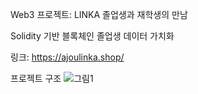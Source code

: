 Web3 프로젝트: LINKA 졸업생과 재학생의 만남

Solidity 기반 블록체인 졸업생 데이터 가치화


링크: https://ajoulinka.shop/

프로젝트 구조
![그림1](https://user-images.githubusercontent.com/66348567/213868468-f554b2ec-f66e-42bc-b438-1afdf703f54e.png)
